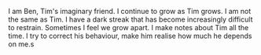 I am Ben, Tim's imaginary friend. I continue to grow as Tim grows. I am not the same as Tim. I have a dark streak that has become increasingly difficult to restrain. Sometimes I feel we grow apart. I make notes about Tim all the time. I try to correct his behaviour, make him realise how much he depends on me.s